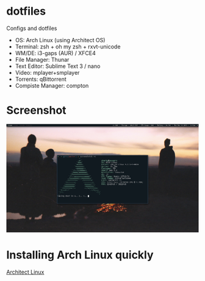 # dotfiles

Configs and dotfiles

- OS: Arch Linux (using Architect OS)
- Terminal: zsh + oh my zsh + rxvt-unicode
- WM/DE: i3-gaps (AUR) / XFCE4
- File Manager: Thunar
- Text Editor: Sublime Text 3 / nano
- Video: mplayer+smplayer
- Torrents: qBittorrent
- Compiste Manager: compton

# Screenshot

![screenshot](screenFetch-2015-12-14_14-17-32.png)

# Installing Arch Linux quickly

[Architect Linux](http://sourceforge.net/projects/architect-linux/)